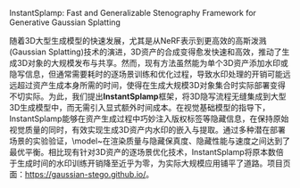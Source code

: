 InstantSplamp: Fast and Generalizable Stenography Framework for Generative Gaussian Splatting

随着3D大型生成模型的快速发展，尤其是从NeRF表示到更高效的高斯泼溅(Gaussian Splatting)技术的演进，3D资产的合成变得愈发快速和高效，推动了生成3D对象的大规模发布与共享。然而，现有方法虽然能为单个3D资产添加水印或隐写信息，但通常需要耗时的逐场景训练和优化过程，导致水印处理的开销可能远远超过资产生成本身所需的时间，使得在生成大规模3D对象集合时实际部署变得不切实际。为此，我们提出**InstantSplamp**框架，将3D隐写流程无缝集成到大型3D生成模型中，而无需引入显式额外时间成本。在视觉基础模型的指导下，InstantSplamp能够在资产生成过程中巧妙注入版权标签等隐藏信息，在保持原始视觉质量的同时，有效实现生成3D资产内水印的嵌入与提取。通过多种潜在部署场景的实验验证，\model~在渲染质量与隐藏保真度、隐藏性能与速度之间达到了最优平衡。相比现有针对3D资产的逐场景优化技术，InstantSplamp将原本数倍于生成时间的水印训练开销降至近乎为零，为实际大规模应用铺平了道路。项目页面：<https://gaussian-stego.github.io/>。
